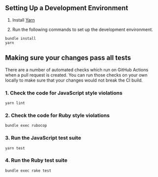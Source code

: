 ## Setting Up a Development Environment

1. Install [Yarn](https://yarnpkg.com/)

2. Run the following commands to set up the development environment.
```
bundle install
yarn
```

## Making sure your changes pass all tests
There are a number of automated checks which run on GitHub Actions when a pull request is created.
You can run those checks on your own locally to make sure that your changes would not break the CI build.

### 1. Check the code for JavaScript style violations
```
yarn lint
```

### 2. Check the code for Ruby style violations
```
bundle exec rubocop
```

### 3. Run the JavaScript test suite
```
yarn test
```

### 4. Run the Ruby test suite
```
bundle exec rake test
```
